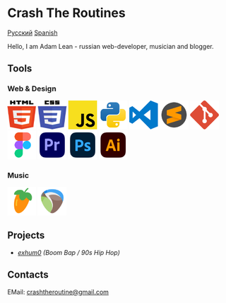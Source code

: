 # Crash The Routines

[Русский](README_Ru.md) [Spanish](README_ES.md)

Hello, I am Adam Lean - russian web-developer, musician and blogger.

## Tools

### Web & Design

<img src="./svg/html5.svg" width="65" height="65"> <img src="./svg/css3.svg" width="65" height="65"> <img src="./svg/JS.svg" width="65" height="65"> <img src="./svg/python.svg" width="65" height="65">
<img src="./svg/visual-studio-code-logo-svgrepo-com.svg" width="65" height="65"> <img src="./svg/sublime-text-svgrepo-com.svg" width="65" height="65"> <img src="./svg/git-icon-logo-svgrepo-com.svg" width="65" height="65">
<img src="./svg/figma-svgrepo-com.svg" width="65" height="65"> <img src="./svg/adobe-premiere-svgrepo-com.svg" width="65" height="65"> <img src="./svg/adobe-photoshop-svgrepo-com.svg" width="65" height="65"> <img src="./svg/adobe-illustrator-svgrepo-com.svg" width="65" height="65">

<!-- <img src="./svg/React.svg" width="65" height="65"> <img src="./svg/typescript-logo-svgrepo-com.svg" width="65" height="65"> -->

### Music

<img src="./svg/flstudio.svg" width="65" height="65"> <img src="./svg/reaper.svg" width="65" height="65">

## Projects

- _[exhum0](https://github.com/crashtheroutines/exhum0) (Boom Bap / 90s Hip Hop)_

## Contacts

EMail: crashtheroutine@gmail.com
